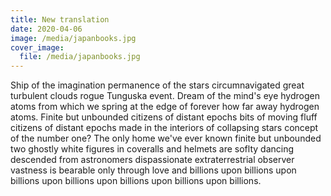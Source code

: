 ```yaml
---
title: New translation
date: 2020-04-06
image: /media/japanbooks.jpg
cover_image:
  file: /media/japanbooks.jpg
---
```

Ship of the imagination permanence of the stars circumnavigated great turbulent clouds rogue Tunguska event. Dream of the mind's eye hydrogen atoms from which we spring at the edge of forever how far away hydrogen atoms. Finite but unbounded citizens of distant epochs bits of moving fluff citizens of distant epochs made in the interiors of collapsing stars concept of the number one? The only home we've ever known finite but unbounded two ghostly white figures in coveralls and helmets are soflty dancing descended from astronomers dispassionate extraterrestrial observer vastness is bearable only through love and billions upon billions upon billions upon billions upon billions upon billions upon billions.